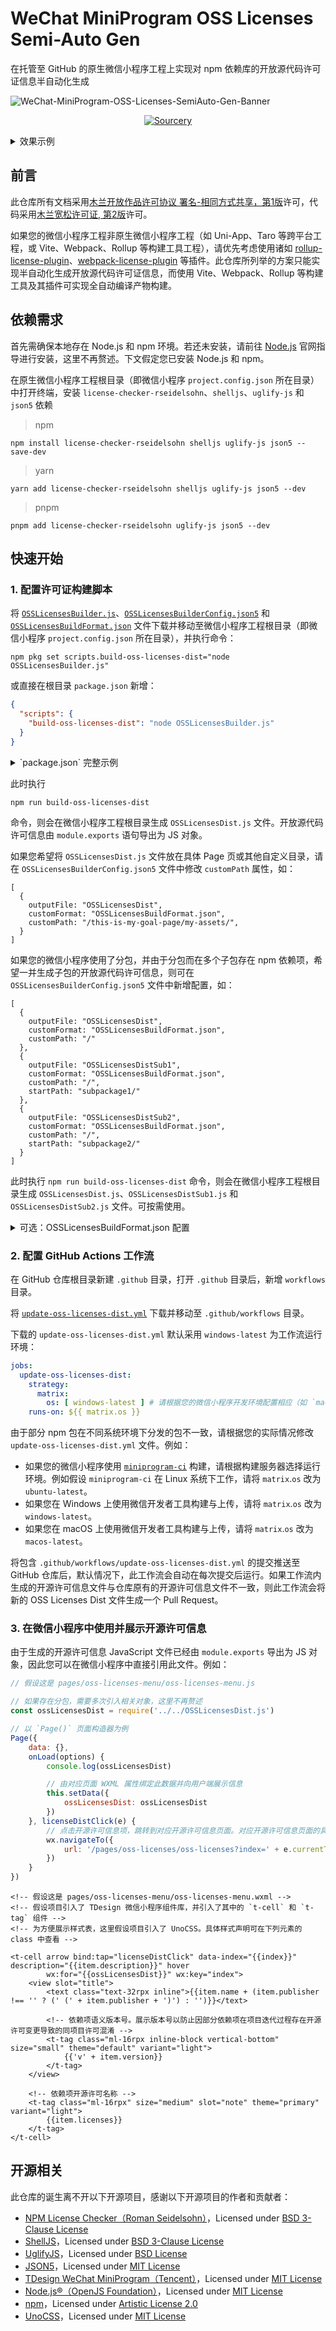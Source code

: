 # WeChat MiniProgram OSS Licenses Semi-Auto Gen

在托管至 GitHub 的原生微信小程序工程上实现对 npm 依赖库的开放源代码许可证信息半自动化生成

![WeChat-MiniProgram-OSS-Licenses-SemiAuto-Gen-Banner](readme-assets/WeChat-MiniProgram-OSS-Licenses-SemiAuto-Gen.png)

<div align="center">

[![Sourcery](https://img.shields.io/badge/Sourcery-enabled-brightgreen)](https://sourcery.ai)

</div>

<details>

<summary>效果示例</summary>

![](/readme-assets/demo-screenshot.jpg)

</details>

## 前言

此仓库所有文档采用[木兰开放作品许可协议 署名-相同方式共享，第1版](LICENSE-docs)许可，代码采用[木兰宽松许可证, 第2版](LICENSE)许可。

如果您的微信小程序工程非原生微信小程序工程（如 Uni-App、Taro 等跨平台工程，或 Vite、Webpack、Rollup 等构建工具工程），请优先考虑使用诸如 [rollup-license-plugin](https://github.com/codepunkt/rollup-license-plugin)、[webpack-license-plugin](https://github.com/codepunkt/webpack-license-plugin) 等插件。此仓库所列举的方案只能实现半自动化生成开放源代码许可证信息，而使用 Vite、Webpack、Rollup 等构建工具及其插件可实现全自动编译产物构建。

## 依赖需求

首先需确保本地存在 Node.js 和 npm 环境。若还未安装，请前往 [Node.js](https://nodejs.org/zh-cn/download/) 官网指导进行安装，这里不再赘述。下文假定您已安装 Node.js 和 npm。

在原生微信小程序工程根目录（即微信小程序 `project.config.json` 所在目录）中打开终端，安装 `license-checker-rseidelsohn`、`shelljs`、`uglify-js` 和 `json5` 依赖

> npm

```shell
npm install license-checker-rseidelsohn shelljs uglify-js json5 --save-dev
```

> yarn

```shell
yarn add license-checker-rseidelsohn shelljs uglify-js json5 --dev
```

> pnpm

```shell
pnpm add license-checker-rseidelsohn uglify-js json5 --dev
```

## 快速开始

### 1. 配置许可证构建脚本

将 [`OSSLicensesBuilder.js`](source-code/OSSLicensesBuilder.js)、[`OSSLicensesBuilderConfig.json5`](source-code/OSSLicensesBuilderConfig.json5) 和 [`OSSLicensesBuildFormat.json`](source-code/OSSLicensesBuildFormat.json) 文件下载并移动至微信小程序工程根目录（即微信小程序 `project.config.json` 所在目录），并执行命令：

```shell
npm pkg set scripts.build-oss-licenses-dist="node OSSLicensesBuilder.js"
```

或直接在根目录 `package.json` 新增：

```json
{
  "scripts": {
    "build-oss-licenses-dist": "node OSSLicensesBuilder.js"
  }
}
```

<details>

<summary>`package.json` 完整示例</summary>

```json
{
  "dependencies": {},
  "devDependencies": {
    "license-checker-rseidelsohn": "^4.4.2",
    "json5": "^2.2.3",
    "uglify-js": "^3.19.3"
  }, 
  "scripts": {
    "build-oss-licenses-dist": "node OSSLicensesBuilder.js"
  }
}
```

</details>

此时执行

```shell
npm run build-oss-licenses-dist
```

命令，则会在微信小程序工程根目录生成 `OSSLicensesDist.js` 文件。开放源代码许可信息由 `module.exports` 语句导出为 JS 对象。

如果您希望将 `OSSLicensesDist.js` 文件放在具体 Page 页或其他自定义目录，请在 `OSSLicensesBuilderConfig.json5` 文件中修改 `customPath` 属性，如：

```json5
[
  {
    outputFile: "OSSLicensesDist",
    customFormat: "OSSLicensesBuildFormat.json",
    customPath: "/this-is-my-goal-page/my-assets/",
  }
]
```

如果您的微信小程序使用了分包，并由于分包而在多个子包存在 npm 依赖项，希望一并生成子包的开放源代码许可信息，则可在 `OSSLicensesBuilderConfig.json5` 文件中新增配置，如：

```json5
[
  {
    outputFile: "OSSLicensesDist",
    customFormat: "OSSLicensesBuildFormat.json",
    customPath: "/"
  },
  {
    outputFile: "OSSLicensesDistSub1",
    customFormat: "OSSLicensesBuildFormat.json",
    customPath: "/",
    startPath: "subpackage1/"
  },
  {
    outputFile: "OSSLicensesDistSub2",
    customFormat: "OSSLicensesBuildFormat.json",
    customPath: "/",
    startPath: "subpackage2/"
  }
]
```

此时执行 `npm run build-oss-licenses-dist` 命令，则会在微信小程序工程根目录生成 `OSSLicensesDist.js`、`OSSLicensesDistSub1.js` 和 `OSSLicensesDistSub2.js` 文件。可按需使用。

<details>

<summary>可选：OSSLicensesBuildFormat.json 配置</summary>

`OSSLicensesBuildFormat.json` 用于自定义 `license-checker-rseidelsohn` 对生成的开放源代码信息文件的构建格式，如仓库示例：

```json
{
  "name": "",
  "repository": "",
  "publisher": "",
  "email":"",
  "version": "",
  "description": "",
  "licenses": "",
  "licenseText": "",
  "path": false,
  "licenseFile": false,
  "copyright": false
}
```

若属性设置为 `false`，则不会在生成的开放源代码信息文件中生成该属性。若非 `false`，则填入值为占位默认值。

举例来说，假设为 `"email"` 属性填入值为 `"異議あり！"` 如果 `license-checker-rseidelsohn` 未在某个 npm 依赖包中找到此包作者的 `email` 信息，则会对生成的开放源代码信息文件中的此项包的 `email` 属性值设置为 `"異議あり！"`。

有效属性为：

- `copyright`：版权声明信息，如 “Copyright (c) 年份 作者名 作者连接”
- `description`：描述
- `email`：邮箱
- `licenseFile`：此依赖项在本地计算机中的开源许可文件所在的本地路径字符串。由于对用户端来说本地路径没有什么实质作用，且考虑到微信小程序文件总大小限制，不建议生成此项。
- `licenseModified`
- `licenses`：开源许可名称
- `licenseText`：开源许可全文
- `name`：依赖项名称
- `publisher`：依赖项发布者
- `repository`：开源仓库地址
- `url`：依赖项地址，大多数情况下此项为空
- `version`：依赖项的语义版本号

</details>

### 2. 配置 GitHub Actions 工作流

在 GitHub 仓库根目录新建 `.github` 目录，打开 `.github` 目录后，新增 `workflows` 目录。

将 [`update-oss-licenses-dist.yml`](/source-code/update-oss-licenses-dist.yml) 下载并移动至 `.github/workflows` 目录。

下载的 `update-oss-licenses-dist.yml` 默认采用 `windows-latest` 为工作流运行环境：

```yaml
jobs:
  update-oss-licenses-dist:
    strategy:
      matrix:
        os: [ windows-latest ] # 请根据您的微信小程序开发环境配置相应（如 `macos-latest`、`ubuntu-latest` 等），因为部分 npm 包在不同系统环境下分发的包不一致
    runs-on: ${{ matrix.os }}
```

由于部分 npm 包在不同系统环境下分发的包不一致，请根据您的实际情况修改 `update-oss-licenses-dist.yml` 文件。例如：

- 如果您的微信小程序使用 [`miniprogram-ci`](https://developers.weixin.qq.com/miniprogram/dev/devtools/ci.html) 构建，请根据构建服务器选择运行环境。例如假设 `miniprogram-ci` 在 Linux 系统下工作，请将 `matrix`.`os` 改为 `ubuntu-latest`。
- 如果您在 Windows 上使用微信开发者工具构建与上传，请将 `matrix`.`os` 改为 `windows-latest`。
- 如果您在 macOS 上使用微信开发者工具构建与上传，请将 `matrix`.`os` 改为 `macos-latest`。

将包含 `.github/workflows/update-oss-licenses-dist.yml` 的提交推送至 GitHub 仓库后，默认情况下，此工作流会自动在每次提交后运行。如果工作流内生成的开源许可信息文件与仓库原有的开源许可信息文件不一致，则此工作流会将新的 OSS Licenses Dist 文件生成一个 Pull Request。

### 3. 在微信小程序中使用并展示开源许可信息

由于生成的开源许可信息 JavaScript 文件已经由 `module.exports` 导出为 JS 对象，因此您可以在微信小程序中直接引用此文件。例如：

```JavaScript
// 假设这是 pages/oss-licenses-menu/oss-licenses-menu.js

// 如果存在分包，需要多次引入相关对象，这里不再赘述
const ossLicensesDist = require('../../OSSLicensesDist.js')

// 以 `Page()` 页面构造器为例
Page({
    data: {},
    onLoad(options) {
        console.log(ossLicensesDist)

        // 由对应页面 WXML 属性绑定此数据并向用户端展示信息
        this.setData({
            ossLicensesDist: ossLicensesDist
        })
    }, licenseDistClick(e) {
        // 点击开源许可信息项，跳转到对应开源许可信息页面。对应开源许可信息页面的具体写法此文档不再赘述。
        wx.navigateTo({
            url: '/pages/oss-licenses/oss-licenses?index=' + e.currentTarget.dataset.index,
        })
    }
})
```

```WXML
<!-- 假设这是 pages/oss-licenses-menu/oss-licenses-menu.wxml -->
<!-- 假设项目引入了 TDesign 微信小程序组件库，并引入了其中的 `t-cell` 和 `t-tag` 组件 -->
<!-- 为方便展示样式表，这里假设项目引入了 UnoCSS。具体样式声明可在下列元素的 class 中查看 -->

<t-cell arrow bind:tap="licenseDistClick" data-index="{{index}}" description="{{item.description}}" hover
        wx:for="{{ossLicensesDist}}" wx:key="index">
    <view slot="title">
        <text class="text-32rpx inline">{{item.name + (item.publisher !== '' ? (' (' + item.publisher + ')') : '')}}</text>
        
        <!-- 依赖项语义版本号。展示版本号以防止因部分依赖项在项目迭代过程存在开源许可变更导致的同项目许可混淆 -->
        <t-tag class="ml-16rpx inline-block vertical-bottom" size="small" theme="default" variant="light">
            {{'v' + item.version}}
        </t-tag>
    </view>
    
    <!-- 依赖项开源许可名称 -->
    <t-tag class="ml-16rpx" size="medium" slot="note" theme="primary" variant="light">
        {{item.licenses}}
    </t-tag>
</t-cell>
```

## 开源相关

此仓库的诞生离不开以下开源项目，感谢以下开源项目的作者和贡献者：

- [NPM License Checker（Roman Seidelsohn）](https://github.com/RSeidelsohn/license-checker-rseidelsohn)，Licensed under [BSD 3-Clause License](https://github.com/RSeidelsohn/license-checker-rseidelsohn/blob/master/LICENSE)
- [ShellJS](https://github.com/shelljs/shelljs)，Licensed under [BSD 3-Clause License](https://github.com/shelljs/shelljs/blob/master/LICENSE)
- [UglifyJS](https://github.com/mishoo/UglifyJS)，Licensed under [BSD License](https://github.com/mishoo/UglifyJS/blob/master/LICENSE)
- [JSON5](https://json5.org/)，Licensed under [MIT License](https://json5.org/LICENSE.md)
- [TDesign WeChat MiniProgram（Tencent）](https://github.com/Tencent/tdesign-miniprogram)，Licensed under [MIT License](https://github.com/Tencent/tdesign-miniprogram/blob/develop/LICENSE)
- [Node.js®（OpenJS Foundation）](https://nodejs.org/)，Licensed under [MIT License](https://github.com/nodejs/node/blob/main/LICENSE)
- [npm](https://www.npmjs.com/)，Licensed under [Artistic License 2.0](https://github.com/npm/cli/blob/latest/LICENSE)
- [UnoCSS](https://unocss.dev/)，Licensed under [MIT License](https://github.com/unocss/unocss/blob/main/LICENSE)
